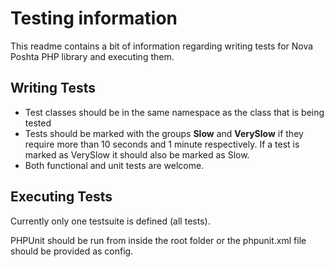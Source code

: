 Testing information
===================

This readme contains a bit of information regarding writing tests for Nova Poshta PHP library and executing them.

Writing Tests
-------------

* Test classes should be in the same namespace as the class that is being tested
* Tests should be marked with the groups **Slow** and **VerySlow** if they require more than
  10 seconds and 1 minute respectively. If a test is marked as VerySlow it should also be marked
  as Slow.
* Both functional and unit tests are welcome.

Executing Tests
---------------

Currently only one testsuite is defined (all tests).

PHPUnit should be run from inside the root folder or the phpunit.xml file should be provided
as config.
